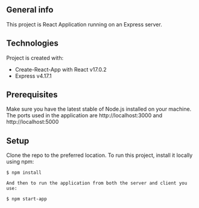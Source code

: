 ## General info
This project is React Application running on an Express server.
	
## Technologies
Project is created with:
* Create-React-App with React v17.0.2
* Express v4.17.1

## Prerequisites
Make sure you have the latest stable of Node.js installed on your machine.
The ports used in the application are http://localhost:3000 and http://localhost:5000

## Setup
Clone the repo to the preferred location.
To run this project, install it locally using npm:
```
$ npm install

And then to run the application from both the server and client you use:

$ npm start-app
```
